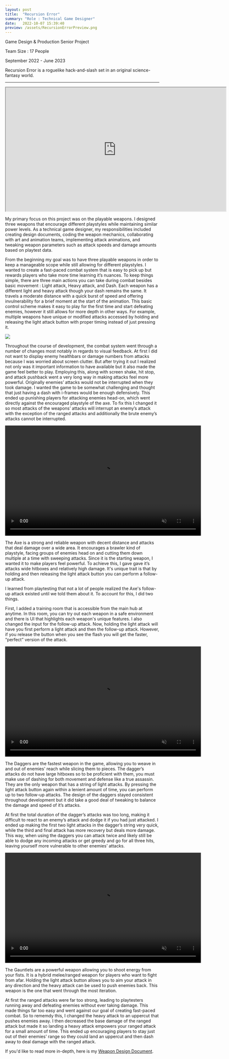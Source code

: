 ```yaml
---
layout: post
title:  "Recursion Error"
summary: "Role : Technical Game Designer"
date:   2022-10-07 15:39:40
preview: /assets/RecursionErrorPreview.png
---
```

Game Design & Production Senior Project

Team Size : 17 People

September 2022 - June 2023

Recursion Error is a roguelike hack-and-slash set in an original science-fantasy world.
______________________________________________________________________________________________________________________________________________________________________________________________________________________________
<iframe src="https://drive.google.com/file/d/1238jQUSVZXf9TBhuJ_e1uNQS4HfJS5Sp/preview" width="720" height="405" allow="autoplay" allowfullscreen="allowfullscreen" poster="/assets/RecursionErrorWallpaper"></iframe>

My primary focus on this project was on the playable weapons. I designed three weapons that encourage different playstyles while maintaining similar power levels. As a technical game designer, my responsibilities included creating design documents, coding the weapon mechanics, collaborating with art and animation teams, implementing attack animations, and tweaking weapon parameters such as attack speeds and damage amounts based on playtest data.   

From the beginning my goal was to have three playable weapons in order to keep a manageable scope while still allowing for different playstyles. I wanted to create a fast-paced combat system that is easy to pick up but rewards players who take more time learning it’s nuances. To keep things simple, there are three main actions you can take during combat besides basic movement : Light attack, Heavy attack, and Dash. Each weapon has a different light and heavy attack though your dash remains the same. It travels a moderate distance with a quick burst of speed and offering invulnerability for a brief moment at the start of the animation. This basic control scheme makes it easy to play for the first time and start defeating enemies, however it still allows for more depth in other ways. For example, multiple weapons have unique or modified attacks accessed by holding and releasing the light attack button with proper timing instead of just pressing it.
<br>

<img src="/assets/RecursionErrorGifs/VisualFeedback.gif">

Throughout the course of development, the combat system went through a number of changes most notably in regards to visual feedback. At first I did not want to display enemy healthbars or damage numbers from attacks because I was worried about screen clutter. But after trying it out I realized not only was it important information to have available but it also made the game feel better to play. Employing this, along with screen shake, hit stop, and attack pushback went a very long way in making attacks feel more powerful. Originally enemies’ attacks would not be interrupted when they took damage. I wanted the game to be somewhat challenging and thought that just having a dash with i-frames would be enough defensively. This ended up punishing players for attacking enemies head-on, which went directly against the encouraged playstyle of the axe. To fix this I changed it so most attacks of the weapons’ attacks will interrupt an enemy’s attack with the exception of the ranged attacks and additionally the brute enemy’s attacks cannot be interrupted. 
<br>

<video width="640" height="360" autoplay muted loop>
  <source src="/assets/RecursionErrorVideos/RecursionError_Axe.mp4" type="video/mp4">
</video>

The Axe is a strong and reliable weapon with decent distance and attacks that deal damage over a wide area. It encourages a brawler kind of playstyle, facing groups of enemies head on and cutting them down multiple at a time with sweeping attacks. Since it is the starting weapon, I wanted it to make players feel powerful. To achieve this, I gave gave it’s attacks wide hitboxes and relatively high damage. It's unique trait is that by holding and then releasing the light attack button you can perform a follow-up attack. 

I learned from playtesting that not a lot of people realized the Axe's follow-up attack existed until we told them about it. To account for this, I did two things. 

First, I added a training room that is accessible from the main hub at anytime. In this room, you can try out each weapon in a safe environment and there is UI that highlights each weapon's unique features. I also changed the input for the follow-up attack. Now, holding the light attack will have you first perform a light attack and then the follow-up attack. However, if you release the button when you see the flash you will get the faster, “perfect” version of the attack.
<br>

<video width="640" height="360" autoplay muted loop>
  <source src="/assets/RecursionErrorVideos/RecursionError_Daggers.mp4" type="video/mp4">
</video>

The Daggers are the fastest weapon in the game, allowing you to weave in and out of enemies' reach while slicing them to pieces. The dagger’s attacks do not have large hitboxes so to be proficient with them, you must make use of dashing for both movement and defense like a true assassin. They are the only weapon that has a string of light attacks. By pressing the light attack button again within a lenient amount of time, you can perform up to two follow-up attacks. The design of the daggers stayed consistent throughout development but it did take a good deal of tweaking to balance the damage and speed of it’s attacks. 

At first the total duration of the dagger’s attacks was too long, making it difficult to react to an enemy’s attack and dodge it if you had just attacked. I ended up making the first two light attacks in the dagger’s string very quick, while the third and final attack has more recovery but deals more damage. This way, when using the daggers you can attack twice and likely still be able to dodge any incoming attacks or get greedy and go for all three hits, leaving yourself more vulnerable to other enemies’ attacks.
<br>

<video width="640" height="360" autoplay muted loop>
  <source src="/assets/RecursionErrorVideos/RecursionError_Gauntlets.mp4" type="video/mp4">
</video>

The Gauntlets are a powerful weapon allowing you to shoot energy from your fists. It is a hybrid melee/ranged weapon for players who want to fight from afar. Holding the light attack button allows you to aim your attack in any direction and the heavy attack can be used to push enemies back. This weapon is the one that went through the most iteration. 

At first the ranged attacks were far too strong, leading to playtesters running away and defeating enemies without ever taking damage. This made things far too easy and went against our goal of creating fast-paced combat. So to rememdy this, I changed the heavy attack to an uppercut that pushes enemies away. I then decreased the base damage of the ranged attack but made it so landing a heavy attack empowers your ranged attack for a small amount of time. This ended up encouraging players to stay just out of their enemies' range so they could land an uppercut and then dash away to deal damage with the ranged attack.

If you'd like to read more in-depth, here is my <a href="https://docs.google.com/document/d/1bT9IFHqPR0wT22lfVg5XTb69fw_1GM0wqV9EgFpAeLM/edit?usp=sharing"> Weapon Design Document</a>.
